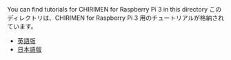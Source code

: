 You can find tutorials for CHIRIMEN for Raspberry Pi 3 in this directory
このディレクトリは、CHIRIMEN for Raspberry Pi 3 用のチュートリアルが格納されています。
* [英語版](EN)
* [日本語版](JA)
